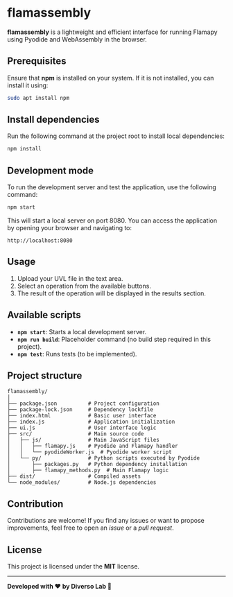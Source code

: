 # flamassembly

**flamassembly** is a lightweight and efficient interface for running Flamapy using Pyodide and WebAssembly in the browser.

## Prerequisites

Ensure that **npm** is installed on your system. If it is not installed, you can install it using:

```bash
sudo apt install npm
```

## Install dependencies

Run the following command at the project root to install local dependencies:

```bash
npm install
```

## Development mode

To run the development server and test the application, use the following command:

```bash
npm start
```

This will start a local server on port 8080. You can access the application by opening your browser and navigating to:

```
http://localhost:8080
```

## Usage

1. Upload your UVL file in the text area.
2. Select an operation from the available buttons.
3. The result of the operation will be displayed in the results section.

## Available scripts

- **`npm start`**: Starts a local development server.
- **`npm run build`**: Placeholder command (no build step required in this project).
- **`npm test`**: Runs tests (to be implemented).

## Project structure

```plaintext
flamassembly/
│
├── package.json          # Project configuration
├── package-lock.json     # Dependency lockfile
├── index.html            # Basic user interface
├── index.js              # Application initialization
├── ui.js                 # User interface logic
├── src/                  # Main source code
│   ├── js/               # Main JavaScript files
│   │   ├── flamapy.js    # Pyodide and Flamapy handler
│   │   └── pyodideWorker.js  # Pyodide worker script
│   └── py/               # Python scripts executed by Pyodide
│       ├── packages.py   # Python dependency installation
│       ├── flamapy_methods.py  # Main Flamapy logic
├── dist/                 # Compiled assets
└── node_modules/         # Node.js dependencies

```

## Contribution

Contributions are welcome! If you find any issues or want to propose improvements, feel free to open an *issue* or a *pull request*.

## License

This project is licensed under the **MIT** license.

---

**Developed with ❤️ by Diverso Lab 🚀**
